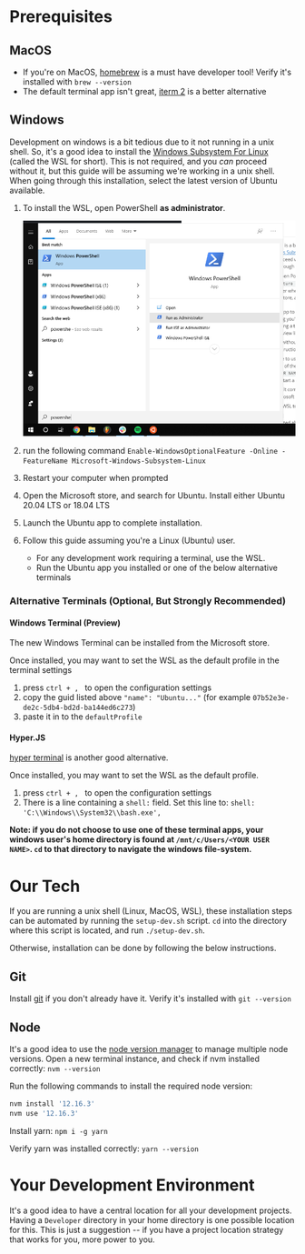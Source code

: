 # Prerequisites

## MacOS

-  If you're on MacOS, [homebrew](https://brew.sh/) is a must have developer tool! Verify it's installed with `brew --version`
-  The default terminal app isn't great, [iterm 2](https://iterm2.com) is a better alternative

## Windows

Development on windows is a bit tedious due to it not running in a unix shell. So, it's a good idea to install the [Windows Subsystem For Linux](https://docs.microsoft.com/en-us/windows/wsl/install-win10) (called the WSL for short). This is not required, and you *can* proceed without it, but this guide will be assuming we're working in a unix shell. When going through this installation, select the latest version of Ubuntu available.

1. To install the WSL, open PowerShell **as administrator**.

   <img src=".readme_resources/powershell.admin.png" alt="Image of Yaktocat" style="zoom:66%;" />

2. run the following command `Enable-WindowsOptionalFeature -Online -FeatureName Microsoft-Windows-Subsystem-Linux`

3. Restart your computer when prompted

4. Open the Microsoft store, and search for Ubuntu. Install either Ubuntu 20.04 LTS or 18.04 LTS

5. Launch the Ubuntu app to complete installation.

6. Follow this guide assuming you're a Linux (Ubuntu) user. 
   - For any development work requiring a terminal, use the WSL.
   - Run the Ubuntu app you installed or one of the below alternative terminals

### Alternative Terminals (Optional, But Strongly Recommended)

#### Windows Terminal (Preview)

The new Windows Terminal can be installed from the Microsoft store.

Once installed, you may want to set the WSL as the default profile in the terminal settings

1. press `ctrl + , ` to open the configuration settings
2. copy the guid listed above `"name": "Ubuntu..."` (for example `07b52e3e-de2c-5db4-bd2d-ba144ed6c273`) 
3. paste it in to the `defaultProfile`

#### Hyper.JS

 [hyper terminal](https://hyper.js) is another good alternative.

Once installed, you may want to set the WSL as the default profile.

1. press `ctrl + , ` to open the configuration settings
2. There is a line containing a `shell:` field. Set this line to:  `shell: 'C:\\Windows\\System32\\bash.exe',`



**Note: if you do not choose to use one of these terminal apps, your windows user's home directory is found at `/mnt/c/Users/<YOUR USER NAME>`. `cd` to that directory to navigate the windows file-system.**

# Our Tech

If you are running a unix shell (Linux, MacOS, WSL), these installation steps can be automated by running the `setup-dev.sh` script. `cd` into the directory where this script is located, and run `./setup-dev.sh`.

Otherwise, installation can be done by following the below instructions.

## Git

Install [git](https://git-scm.com/downloads) if you don't already have it. Verify it's installed with `git --version` 

## Node

It's a good idea to use the [node version manager](https://github.com/nvm-sh/nvm#install--update-script) to manage multiple node versions. Open a new terminal instance, and check if nvm installed correctly: `nvm --version`

Run the following commands to install the required node version:

```bash
nvm install '12.16.3'
nvm use '12.16.3'
```

Install yarn: `npm i -g yarn`

Verify yarn was installed correctly: `yarn --version`

# Your Development Environment

It's a good idea to have a central location for all your development projects. Having a `Developer` directory in your home directory is one possible location for this. This is just a suggestion -- if you have a project location strategy that works for you, more power to you.